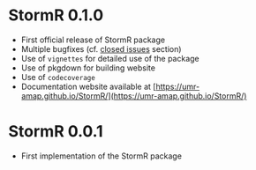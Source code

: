 # StormR 0.1.0
* First official release of StormR package
* Multiple bugfixes (cf. [closed issues](https://github.com/umr-amap/StormR/issues?q=is%3Aissue+is%3Aclosed) section)
* Use of `vignettes` for detailed use of the package
* Use of pkgdown for building website
* Use of `codecoverage`
* Documentation website available at [https://umr-amap.github.io/StormR/](https://umr-amap.github.io/StormR/)

# StormR 0.0.1
* First implementation of the StormR package

